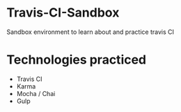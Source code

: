 # Travis-CI-Sandbox
Sandbox environment to learn about and practice travis CI

# Technologies practiced

* Travis CI
* Karma
* Mocha / Chai
* Gulp
